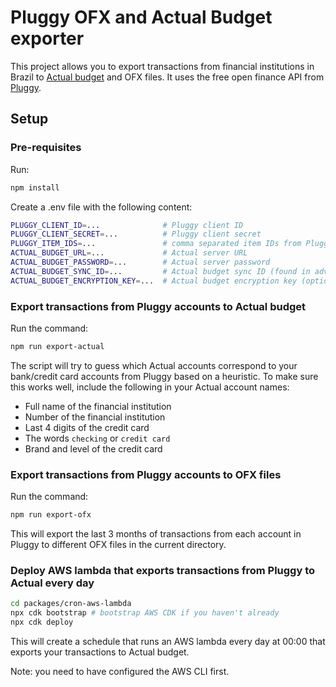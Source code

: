 # Pluggy OFX and Actual Budget exporter

This project allows you to export transactions from financial institutions in Brazil to [Actual budget](https://actualbudget.org/) and OFX files.
It uses the free open finance API from [Pluggy](https://www.pluggy.ai/en).

## Setup

### Pre-requisites

Run:

```bash
npm install
```

Create a .env file with the following content:

```bash
PLUGGY_CLIENT_ID=...              # Pluggy client ID
PLUGGY_CLIENT_SECRET=...          # Pluggy client secret
PLUGGY_ITEM_IDS=...               # comma separated item IDs from Pluggy
ACTUAL_BUDGET_URL=...             # Actual server URL
ACTUAL_BUDGET_PASSWORD=...        # Actual server password
ACTUAL_BUDGET_SYNC_ID=...         # Actual budget sync ID (found in advanced settings)
ACTUAL_BUDGET_ENCRYPTION_KEY=...  # Actual budget encryption key (optional)
```

### Export transactions from Pluggy accounts to Actual budget

Run the command:
```bash
npm run export-actual
```

The script will try to guess which Actual accounts correspond to your bank/credit card accounts from Pluggy based on a heuristic.
To make sure this works well, include the following in your Actual account names:
- Full name of the financial institution
- Number of the financial institution
- Last 4 digits of the credit card
- The words `checking` or `credit card`
- Brand and level of the credit card

### Export transactions from Pluggy accounts to OFX files

Run the command:
```bash
npm run export-ofx
```

This will export the last 3 months of transactions from each account in Pluggy to different OFX files in the current directory.

### Deploy AWS lambda that exports transactions from Pluggy to Actual every day

```bash
cd packages/cron-aws-lambda
npx cdk bootstrap # bootstrap AWS CDK if you haven't already
npx cdk deploy
```

This will create a schedule that runs an AWS lambda every day at 00:00 that exports your transactions to Actual budget.

Note: you need to have configured the AWS CLI first.
